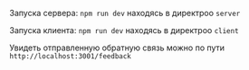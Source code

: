 Запуска сервера: ```npm run dev``` находясь в директроо ```server```

Запуска клиента: ```npm run dev``` находясь в директроо ```client```

Увидеть отправленную обратную связь можно по пути ```http://localhost:3001/feedback```
